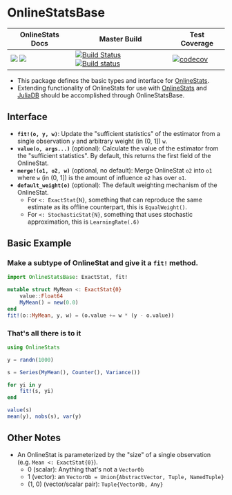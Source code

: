 # OnlineStatsBase

| OnlineStats Docs | Master Build | Test Coverage |
|------------------|--------------|---------------|
| [![](https://img.shields.io/badge/docs-stable-blue.svg)](https://joshday.github.io/OnlineStats.jl/stable) [![](https://img.shields.io/badge/docs-latest-blue.svg)](https://joshday.github.io/OnlineStats.jl/latest) | [![Build Status](https://travis-ci.org/joshday/OnlineStatsBase.jl.svg?branch=master)](https://travis-ci.org/joshday/OnlineStatsBase.jl) [![Build status](https://ci.appveyor.com/api/projects/status/99i0vq2crpwgqonp/branch/master?svg=true)](https://ci.appveyor.com/project/joshday/onlinestatsbase-jl/branch/master) | [![codecov](https://codecov.io/gh/joshday/OnlineStatsBase.jl/branch/master/graph/badge.svg)](https://codecov.io/gh/joshday/OnlineStatsBase.jl) |



- This package defines the basic types and interface for [OnlineStats](https://github.com/joshday/OnlineStats.jl).  
- Extending functionality of OnlineStats for use with [OnlineStats](https://github.com/joshday/OnlineStats.jl) and [JuliaDB](https://github.com/JuliaComputing/JuliaDB.jl) should be accomplished through OnlineStatsBase.

## Interface

- **`fit!(o, y, w)`**: Update the "sufficient statistics" of the estimator from a single observation `y` and arbitrary weight (in (0, 1]) `w`.
- **`value(o, args...)`** (optional):  Calculate the value of the estimator from the "sufficient statistics".  By default, this returns the first field of the OnlineStat.
- **`merge!(o1, o2, w)`** (optional, no default): Merge OnlineStat `o2` into `o1` where `w` (in (0, 1]) is the amount of influence `o2` has over `o1`.
- **`default_weight(o)`** (optional): The default weighting mechanism of the OnlineStat.
  - For `<: ExactStat{N}`, something that can reproduce the same estimate as its offline counterpart, this is `EqualWeight()`.
  - For `<: StochasticStat{N}`, something that uses stochastic approximation, this is `LearningRate(.6)`



## Basic Example

### Make a subtype of OnlineStat and give it a `fit!` method.

```julia
import OnlineStatsBase: ExactStat, fit!

mutable struct MyMean <: ExactStat{0}
    value::Float64
    MyMean() = new(0.0)
end
fit!(o::MyMean, y, w) = (o.value += w * (y - o.value))
```

### That's all there is to it

```julia
using OnlineStats

y = randn(1000)

s = Series(MyMean(), Counter(), Variance())

for yi in y
    fit!(s, yi)
end

value(s)
mean(y), nobs(s), var(y)
```

## Other Notes

- An OnlineStat is parameterized by the "size" of a single observation (e.g. `Mean <: ExactStat{0}`).
  - 0 (scalar): Anything that's not a `VectorOb`
  - 1 (vector): an `VectorOb = Union{AbstractVector, Tuple, NamedTuple}`
  - (1, 0) (vector/scalar pair): `Tuple{VectorOb, Any}`
